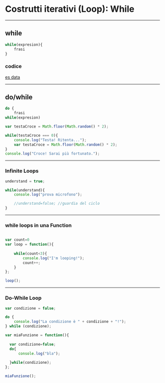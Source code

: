 # Costrutti iterativi (Loop): While

---

## while

```javascript
while(expresion){
    frasi
}
```

### codice

[es data](../esempi/02_while_testa_croce.js)

---

## do/while

```javascript
do {
    frasi
while(expresion)
```

```javascript
var testaCroce = Math.floor(Math.random() * 2);

while(testaCroce === 0){
	console.log("Testa! Ritenta...");
	var testaCroce = Math.floor(Math.random() * 2);
}
console.log("Croce! Sarai più fortunato.");
```

---

### Infinite Loops


```javascript
understand = true;

while(understand){
	console.log("prova microfono");

    //understand=false; //guardia del ciclo
}
```

--- 

### while loops in una Function

```javascript

var count=0
var loop = function(){
   
	while(count<3){
		console.log("I'm looping!");
		count++;
	}
};

loop();
```

---

### Do-While Loop

```javascript
var condizione = false;

do {
	console.log("La condizione è " + condizione + "!");	
} while (condizione);
```

```javascript
var miaFunzione = function(){
    
  var condizione=false;
  do{
      console.log("bla");
      
  }while(condizione);
};

miaFunzione();
```
